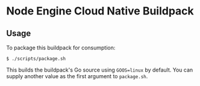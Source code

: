 # Node Engine Cloud Native Buildpack

## Usage

To package this buildpack for consumption:

```
$ ./scripts/package.sh
```

This builds the buildpack's Go source using `GOOS=linux` by default. You can supply another value as the first argument to `package.sh`.
